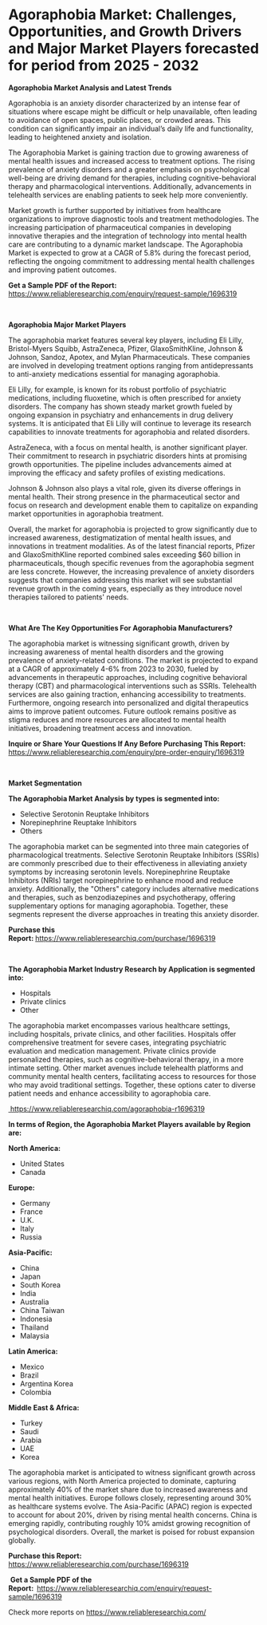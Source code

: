 <p><h1>Agoraphobia Market: Challenges, Opportunities, and Growth Drivers and Major Market Players forecasted for period from 2025 - 2032</h1></p><p><strong>Agoraphobia Market Analysis and Latest Trends</strong></p>
<p><p>Agoraphobia is an anxiety disorder characterized by an intense fear of situations where escape might be difficult or help unavailable, often leading to avoidance of open spaces, public places, or crowded areas. This condition can significantly impair an individual’s daily life and functionality, leading to heightened anxiety and isolation. </p><p>The Agoraphobia Market is gaining traction due to growing awareness of mental health issues and increased access to treatment options. The rising prevalence of anxiety disorders and a greater emphasis on psychological well-being are driving demand for therapies, including cognitive-behavioral therapy and pharmacological interventions. Additionally, advancements in telehealth services are enabling patients to seek help more conveniently.</p><p>Market growth is further supported by initiatives from healthcare organizations to improve diagnostic tools and treatment methodologies. The increasing participation of pharmaceutical companies in developing innovative therapies and the integration of technology into mental health care are contributing to a dynamic market landscape. The Agoraphobia Market is expected to grow at a CAGR of 5.8% during the forecast period, reflecting the ongoing commitment to addressing mental health challenges and improving patient outcomes.</p></p>
<p><strong>Get a Sample PDF of the Report:&nbsp;</strong> <a href="https://www.reliableresearchiq.com/enquiry/request-sample/1696319?utm_campaign=2253&utm_medium=2&utm_source=Github&utm_content=ia&utm_term=03032025&utm_id=agoraphobia">https://www.reliableresearchiq.com/enquiry/request-sample/1696319</a></p>
<p>&nbsp;</p>
<p><strong>Agoraphobia Major Market Players</strong></p>
<p><p>The agoraphobia market features several key players, including Eli Lilly, Bristol-Myers Squibb, AstraZeneca, Pfizer, GlaxoSmithKline, Johnson & Johnson, Sandoz, Apotex, and Mylan Pharmaceuticals. These companies are involved in developing treatment options ranging from antidepressants to anti-anxiety medications essential for managing agoraphobia.</p><p>Eli Lilly, for example, is known for its robust portfolio of psychiatric medications, including fluoxetine, which is often prescribed for anxiety disorders. The company has shown steady market growth fueled by ongoing expansion in psychiatry and enhancements in drug delivery systems. It is anticipated that Eli Lilly will continue to leverage its research capabilities to innovate treatments for agoraphobia and related disorders.</p><p>AstraZeneca, with a focus on mental health, is another significant player. Their commitment to research in psychiatric disorders hints at promising growth opportunities. The pipeline includes advancements aimed at improving the efficacy and safety profiles of existing medications. </p><p>Johnson & Johnson also plays a vital role, given its diverse offerings in mental health. Their strong presence in the pharmaceutical sector and focus on research and development enable them to capitalize on expanding market opportunities in agoraphobia treatment.</p><p>Overall, the market for agoraphobia is projected to grow significantly due to increased awareness, destigmatization of mental health issues, and innovations in treatment modalities. As of the latest financial reports, Pfizer and GlaxoSmithKline reported combined sales exceeding $60 billion in pharmaceuticals, though specific revenues from the agoraphobia segment are less concrete. However, the increasing prevalence of anxiety disorders suggests that companies addressing this market will see substantial revenue growth in the coming years, especially as they introduce novel therapies tailored to patients' needs.</p></p>
<p>&nbsp;</p>
<p><strong>What Are The Key Opportunities For Agoraphobia Manufacturers?</strong></p>
<p><p>The agoraphobia market is witnessing significant growth, driven by increasing awareness of mental health disorders and the growing prevalence of anxiety-related conditions. The market is projected to expand at a CAGR of approximately 4-6% from 2023 to 2030, fueled by advancements in therapeutic approaches, including cognitive behavioral therapy (CBT) and pharmacological interventions such as SSRIs. Telehealth services are also gaining traction, enhancing accessibility to treatments. Furthermore, ongoing research into personalized and digital therapeutics aims to improve patient outcomes. Future outlook remains positive as stigma reduces and more resources are allocated to mental health initiatives, broadening treatment access and innovation.</p></p>
<p><strong>Inquire or Share Your Questions If Any Before Purchasing This Report:</strong> <a href="https://www.reliableresearchiq.com/enquiry/pre-order-enquiry/1696319?utm_campaign=2253&utm_medium=2&utm_source=Github&utm_content=ia&utm_term=03032025&utm_id=agoraphobia">https://www.reliableresearchiq.com/enquiry/pre-order-enquiry/1696319</a></p>
<p>&nbsp;</p>
<p><strong>Market Segmentation</strong></p>
<p><strong>The Agoraphobia Market Analysis by types is segmented into:</strong></p>
<p><ul><li>Selective Serotonin Reuptake Inhibitors</li><li>Norepinephrine Reuptake Inhibitors</li><li>Others</li></ul></p>
<p><p>The agoraphobia market can be segmented into three main categories of pharmacological treatments. Selective Serotonin Reuptake Inhibitors (SSRIs) are commonly prescribed due to their effectiveness in alleviating anxiety symptoms by increasing serotonin levels. Norepinephrine Reuptake Inhibitors (NRIs) target norepinephrine to enhance mood and reduce anxiety. Additionally, the "Others" category includes alternative medications and therapies, such as benzodiazepines and psychotherapy, offering supplementary options for managing agoraphobia. Together, these segments represent the diverse approaches in treating this anxiety disorder.</p></p>
<p><strong>Purchase this Report:&nbsp;</strong><a href="https://www.reliableresearchiq.com/purchase/1696319?utm_campaign=2253&utm_medium=2&utm_source=Github&utm_content=ia&utm_term=03032025&utm_id=agoraphobia">https://www.reliableresearchiq.com/purchase/1696319</a></p>
<p>&nbsp;</p>
<p><strong>The Agoraphobia Market Industry Research by Application is segmented into:</strong></p>
<p><ul><li>Hospitals</li><li>Private clinics</li><li>Other</li></ul></p>
<p><p>The agoraphobia market encompasses various healthcare settings, including hospitals, private clinics, and other facilities. Hospitals offer comprehensive treatment for severe cases, integrating psychiatric evaluation and medication management. Private clinics provide personalized therapies, such as cognitive-behavioral therapy, in a more intimate setting. Other market avenues include telehealth platforms and community mental health centers, facilitating access to resources for those who may avoid traditional settings. Together, these options cater to diverse patient needs and enhance accessibility to agoraphobia care.</p></p>
<p><a href="https://www.reliableresearchiq.com/agoraphobia-r1696319?utm_campaign=2253&utm_medium=2&utm_source=Github&utm_content=ia&utm_term=03032025&utm_id=agoraphobia">&nbsp;https://www.reliableresearchiq.com/agoraphobia-r1696319</a></p>
<p><strong>In terms of Region, the Agoraphobia Market Players available by Region are:</strong></p>
<p>
    <p> <strong> North America: </strong>
        <ul>
            <li>United States</li>
            <li>Canada</li>
        </ul>
        </p> 
    <p> <strong> Europe: </strong>
        <ul>
            <li>Germany</li>
            <li>France</li>
            <li>U.K.</li>
            <li>Italy</li>
            <li>Russia</li>
        </ul>
        </p> 
    <p> <strong> Asia-Pacific: </strong>
        <ul>
            <li>China</li>
            <li>Japan</li>
            <li>South Korea</li>
            <li>India</li>
            <li>Australia</li>
            <li>China Taiwan</li>
            <li>Indonesia</li>
            <li>Thailand</li>
            <li>Malaysia</li>
        </ul>
        </p> 
    <p> <strong> Latin America: </strong>
        <ul>
            <li>Mexico</li>
            <li>Brazil</li>
            <li>Argentina Korea</li>
            <li>Colombia</li>
        </ul>
        </p> 
    <p> <strong> Middle East & Africa: </strong>
        <ul>
            <li>Turkey</li>
            <li>Saudi</li>
            <li>Arabia</li>
            <li>UAE</li>
            <li>Korea</li>
        </ul>
    </p>
    </p>
<p><p>The agoraphobia market is anticipated to witness significant growth across various regions, with North America projected to dominate, capturing approximately 40% of the market share due to increased awareness and mental health initiatives. Europe follows closely, representing around 30% as healthcare systems evolve. The Asia-Pacific (APAC) region is expected to account for about 20%, driven by rising mental health concerns. China is emerging rapidly, contributing roughly 10% amidst growing recognition of psychological disorders. Overall, the market is poised for robust expansion globally.</p></p>
<p><strong>Purchase this Report: </strong><a href="https://www.reliableresearchiq.com/purchase/1696319?utm_campaign=2253&utm_medium=2&utm_source=Github&utm_content=ia&utm_term=03032025&utm_id=agoraphobia">https://www.reliableresearchiq.com/purchase/1696319</a></p>
<p>&nbsp;<strong>Get a Sample PDF of the Report:&nbsp;&nbsp;</strong><a href="https://www.reliableresearchiq.com/enquiry/request-sample/1696319?utm_campaign=2253&utm_medium=2&utm_source=Github&utm_content=ia&utm_term=03032025&utm_id=agoraphobia">https://www.reliableresearchiq.com/enquiry/request-sample/1696319</a></p>
<p><strong></strong></p>
<p>Check more reports on <a href="https://www.reliableresearchiq.com/?utm_campaign=2253&utm_medium=2&utm_source=Github&utm_content=ia&utm_term=03032025&utm_id=agoraphobia">https://www.reliableresearchiq.com/</a></p>